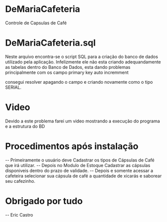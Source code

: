 # DeMariaCafeteria
Controle de Capsulas de Café

# DeMariaCafeteria.sql
Neste arquivo encontra-se o script SQL para a criação do banco de dados utilizado pela aplicação.
Infelizmente ele não esta criando adequandamente as tabelas dentro do Banco de Dados, esta dando problemas principalmente com
os campo primary key auto incremment

consegui resolver apagando o campo e criando novamente como o tipo SERIAL.

# Video
Devido a este problema farei um video mostrando a execução do programa e a estrutura do BD

# Procedimentos após instalação
-- Primeiramente o usuário deve Cadastrar os tipos de Cápsulas de Café que irá utilizar.
-- Depois no Modulo de Estoque Cadastrar as cápsulas disponiveis dentro do prazo de validade.
-- Depois e somente acessar a cafeteira selecionar sua cápsula de café a quantidade de xicarás e saborear seu cafezinho.

# Obrigado por tudo
-- Eric Castro

